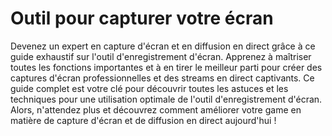 # Outil pour capturer votre écran
Devenez un expert en capture d'écran et en diffusion en direct grâce à ce guide exhaustif sur l'outil d'enregistrement d'écran. Apprenez à maîtriser toutes les fonctions importantes et à en tirer le meilleur parti pour créer des captures d'écran professionnelles et des streams en direct captivants. Ce guide complet est votre clé pour découvrir toutes les astuces et les techniques pour une utilisation optimale de l'outil d'enregistrement d'écran. Alors, n'attendez plus et découvrez comment améliorer votre game en matière de capture d'écran et de diffusion en direct aujourd'hui !
